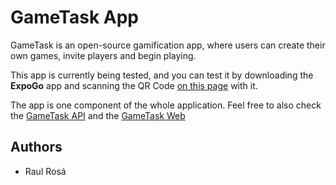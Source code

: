 # GameTask App

GameTask is an open-source gamification app, where users can create their own games, invite players and begin playing.

This app is currently being tested, and you can test it by downloading the **ExpoGo** app and scanning the QR Code [on this page](https://expo.io/@raulrozza/projects/gametask) with it.

The app is one component of the whole application. Feel free to also check the [GameTask API](https://github.com/raulrozza/Gametask_API) and the [GameTask Web](https://github.com/raulrozza/Gametask_Web)

## Authors

- Raul Rosá
